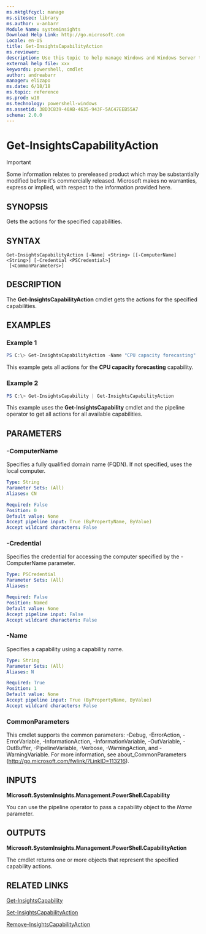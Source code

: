 ```yaml
---
ms.mktglfcycl: manage
ms.sitesec: library
ms.author: v-anbarr
Module Name: systeminsights
Download Help Link: http://go.microsoft.com
Locale: en-US
title: Get-InsightsCapabilityAction
ms.reviewer:
description: Use this topic to help manage Windows and Windows Server technologies with Windows PowerShell.
external help file: xxx
keywords: powershell, cmdlet
author: andreabarr
manager: elizapo
ms.date: 6/18/18
ms.topic: reference
ms.prod: w10
ms.technology: powershell-windows
ms.assetid: 38D3C839-40AB-4635-943F-5AC47EEB55A7
schema: 2.0.0
---
```


# Get-InsightsCapabilityAction

>[!IMPORTANT]
>Some information relates to prereleased product which may be substantially modified before it's commercially released. Microsoft makes no warranties, express or implied, with respect to the information provided here.

## SYNOPSIS
Gets the actions for the specified capabilities. 

## SYNTAX

```
Get-InsightsCapabilityAction [-Name] <String> [[-ComputerName] <String>] [-Credential <PSCredential>]
 [<CommonParameters>]
```

## DESCRIPTION
The **Get-InsightsCapabilityAction** cmdlet gets the actions for the specified capabilities. 

## EXAMPLES

### Example 1
```powershell
PS C:\> Get-InsightsCapabilityAction -Name "CPU capacity forecasting"
```

This example gets all actions for the **CPU capacity forecasting** capability.

### Example 2
```powershell
PS C:\> Get-InsightsCapability | Get-InsightsCapabilityAction 
```

This example uses the **Get-InsightsCapability** cmdlet and the pipeline operator to get all actions for all available capabilities.

## PARAMETERS

### -ComputerName
Specifies a fully qualified domain name (FQDN). If not specified, uses the local computer.

```yaml
Type: String
Parameter Sets: (All)
Aliases: CN

Required: False
Position: 0
Default value: None
Accept pipeline input: True (ByPropertyName, ByValue)
Accept wildcard characters: False
```

### -Credential
Specifies the credential for accessing the computer specified by the -ComputerName parameter.

```yaml
Type: PSCredential
Parameter Sets: (All)
Aliases:

Required: False
Position: Named
Default value: None
Accept pipeline input: False
Accept wildcard characters: False
```

### -Name
Specifies a capability using a capability name. 

```yaml
Type: String
Parameter Sets: (All)
Aliases: N

Required: True
Position: 1
Default value: None
Accept pipeline input: True (ByPropertyName, ByValue)
Accept wildcard characters: False
```

### CommonParameters
This cmdlet supports the common parameters: -Debug, -ErrorAction, -ErrorVariable, -InformationAction, -InformationVariable, -OutVariable, -OutBuffer, -PipelineVariable, -Verbose, -WarningAction, and -WarningVariable.
For more information, see about_CommonParameters (http://go.microsoft.com/fwlink/?LinkID=113216).

## INPUTS

**Microsoft.SystemInsights.Management.PowerShell.Capability**

You can use the pipeline operator to pass a capability object to the *Name* parameter.

## OUTPUTS
**Microsoft.SystemInsights.Management.PowerShell.CapabilityAction**

The cmdlet returns one or more objects that represent the specified capability actions.

## RELATED LINKS
[Get-InsightsCapability](get-insightscapability.md)

[Set-InsightsCapabilityAction](set-insightscapabilityaction.md)

[Remove-InsightsCapabilityAction](remove-insightscapabilityaction.md)
